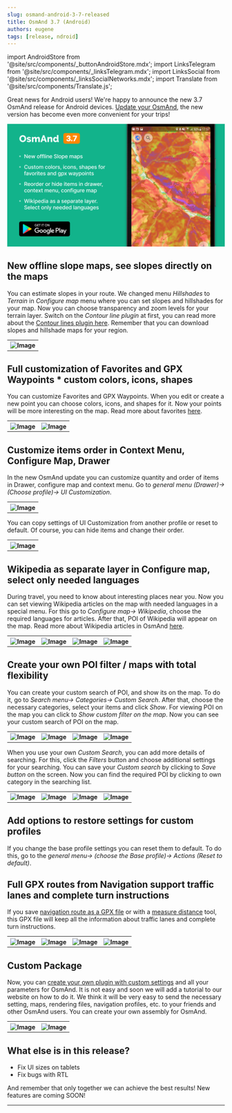 ```yaml
---
slug: osmand-android-3-7-released
title: OsmAnd 3.7 (Android)
authors: eugene
tags: [release, ndroid]
---
```

import AndroidStore from '@site/src/components/_buttonAndroidStore.mdx';
import LinksTelegram from '@site/src/components/_linksTelegram.mdx';
import LinksSocial from '@site/src/components/_linksSocialNetworks.mdx';
import Translate from '@site/src/components/Translate.js';


Great news for Android users!
We're happy to announce the new 3.7 OsmAnd release for Android devices.
<a href="https://play.google.com/store/apps/details?id=net.osmand">Update your OsmAnd</a>, the new version has become even more convenient for your trips!

![Release android 3-70](./Release3.7_4.png)

<!--truncate-->

## New offline slope maps, see slopes  directly on the maps

You can estimate slopes in your route. We changed menu *Hillshades* to *Terrain* in *Configure map* menu where you can set slopes and hillshades for your map. Now you can choose transparency and zoom levels for your terrain layer. Switch on the *Contour line plugin* at first, you can read more about the <a href="https://osmand.net/features/contour-lines-plugin">Contour lines plugin here</a>. Remember that you can download slopes and hillshade maps for your region.


<table class="blogimage">
  <tr>
    <th><img src={require('./1.jpg').default} alt="Image"/></th>
      </tr>
</table> 



## Full customization of Favorites and GPX Waypoints * custom colors, icons, shapes

You can customize Favorites and GPX Waypoints. When you edit or create a new point you can choose colors, icons, and shapes for it. Now your points will be more interesting on the map. Read more about favorites <a href="https://osmand.net/features/favourites">here</a>.

<table class="blogimage">
  <tr>
    <th><img src={require('./2.jpg').default} alt="Image"/></th>
    <th><img src={require('./3.jpg').default} alt="Image"/></th>
      </tr>
</table> 

## Customize items order in Context Menu, Configure Map, Drawer

In the new OsmAnd update you can customize quantity and order of items in Drawer, configure map and context menu. Go to *general menu (Drawer)-> <Translate android="yes" id="configure_profile" />(Choose profile)-> UI Customization*.

<table class="blogimage">
  <tr>
    <th><img src={require('./4.jpg').default} alt="Image"/></th>
      </tr>
</table> 

You can copy settings of UI Customization from another profile or reset to default. Of course, you can hide items and change their order.

<table class="blogimage">
  <tr>
    <th><img src={require('./5.jpg').default} alt="Image"/></th>
      </tr>
</table> 

## Wikipedia as separate layer in Configure map, select only needed languages

During travel, you need to know about interesting places near you. Now you can set viewing Wikipedia articles on the map with needed languages in a special menu. For this go to *Configure map-> Wikipedia*, choose the required languages for articles. After that, POI of Wikipedia will appear on the map. Read more about Wikipedia articles in OsmAnd <a href="https://osmand.net/features/travel#Wikipedia_A">here</a>.

<table class="blogimage">
  <tr>
    <th><img src={require('./6.jpg').default} alt="Image"/></th>
    <th><img src={require('./7.jpg').default} alt="Image"/></th>
    <th><img src={require('./8.jpg').default} alt="Image"/></th>
    <th><img src={require('./9.jpg').default} alt="Image"/></th>
      </tr>
</table> 


## Create your own POI filter / maps with total flexibility

You can create your custom search of POI, and show its on the map. To do it, go to *Search menu-> Categories-> Custom Search*. After that, choose the necessary categories, select your items and click *Show*. For viewing POI on the map you can click to *Show custom filter on the map*. Now you can see your custom search of POI on the map.

<table class="blogimage">
  <tr>
    <th><img src={require('./10.jpg').default} alt="Image"/></th>
    <th><img src={require('./11.jpg').default} alt="Image"/></th>
    <th><img src={require('./12.jpg').default} alt="Image"/></th>
    <th><img src={require('./13.jpg').default} alt="Image"/></th>
      </tr>
</table> 

When you use your own *Custom Search*, you can add more details of searching. For this, click the *Filters* button and choose additional settings for your searching. You can save your *Custom search* by clicking to *Save button* on the screen. Now you can find the required POI by clicking to own category in the searching list.

<table class="blogimage">
  <tr>
    <th><img src={require('./14.jpg').default} alt="Image"/></th>
    <th><img src={require('./15.jpg').default} alt="Image"/></th>
    <th><img src={require('./16.jpg').default} alt="Image"/></th>
    <th><img src={require('./17.jpg').default} alt="Image"/></th>
      </tr>
</table> 

## Add options to restore settings for custom profiles

If you change the base profile settings you can reset them to default. To do this, go to the *general menu-> <Translate android="yes" id="configure_profile" /> (choose the Base profile)-> Actions (Reset to default)*.

## Full GPX routes from Navigation support traffic lanes and complete turn instructions

If you save <a href="https://osmand.net/features/navigation#Save_navigation_route_GPX_file">navigation route as a GPX file</a> or with a <a href="https://osmand.net/features/measure-distance">measure distance</a> tool, this GPX file will keep all the information about traffic lanes and complete turn instructions.

<table class="blogimage">
  <tr>
    <th><img src={require('./18.jpg').default} alt="Image"/></th>
    <th><img src={require('./19.jpg').default} alt="Image"/></th>
    <th><img src={require('./20.jpg').default} alt="Image"/></th>
    <th><img src={require('./21.jpg').default} alt="Image"/></th>
      </tr>
</table> 

## Custom Package

Now, you can <a href="https://osmand.net/blog/custom-package">create your own plugin with custom settings</a> and all your parameters for OsmAnd. It is not easy and soon we will add a tutorial to our website on how to do it.
We think it will be very easy to send the necessary setting, maps, rendering files, navigation profiles, etc. to your friends and other OsmAnd users. You can create your own assembly for OsmAnd.

<table class="blogimage">
  <tr>
    <th><img src={require('./22.jpg').default} alt="Image"/></th>
    <th><img src={require('./23.jpg').default} alt="Image"/></th>
      </tr>
</table> 

## What else is in this release?

* Fix UI sizes on tablets
* Fix bugs with RTL

And remember that only together we can achieve the best results!
New features are coming SOON!

____________________________ 

<LinksSocial/>
<LinksTelegram/>
<AndroidStore/>